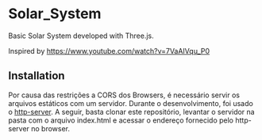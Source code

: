 # Solar_System
Basic Solar System developed with Three.js. 

Inspired by https://www.youtube.com/watch?v=7VaAIVqu_P0

## Installation

Por causa das restrições a CORS dos Browsers, é necessário servir os arquivos estáticos com um servidor. 
Durante o desenvolvimento, foi usado o [http-server](https://github.com/http-party/http-server).
A seguir, basta clonar este repositório, levantar o servidor na pasta com o arquivo index.html e acessar o endereço fornecido pelo http-server no browser.
